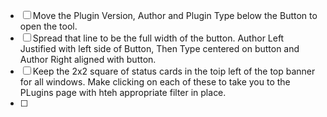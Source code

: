 - [ ] Move the Plugin Version, Author and Plugin Type below the Button to open the tool.
- [ ] Spread that line to be the full width of the button. Author Left Justified with left side of Button, Then Type centered on button and Author Right aligned with button.
- [ ] Keep the 2x2 square of status cards in the toip left of the top banner for all windows. Make clicking on each of these to take you to the PLugins page with hteh appropriate filter in place.
- [ ]
